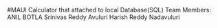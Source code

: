 #MAUI Calculator that attached to local Database(SQL)
Team Members: ANIL BOTLA
              Srinivas Reddy Avuluri
              Harish Reddy Nadavuluri
